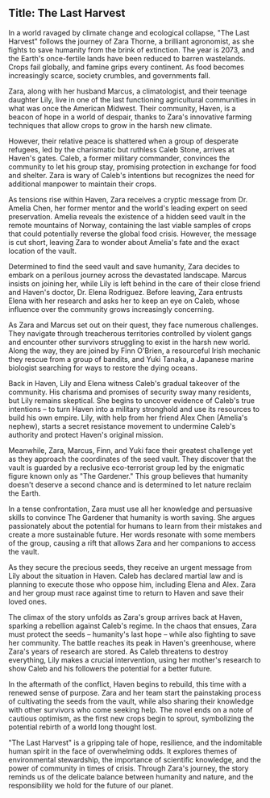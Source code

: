 
## Title: The Last Harvest

In a world ravaged by climate change and ecological collapse, "The Last Harvest" follows the journey of Zara Thorne, a brilliant agronomist, as she fights to save humanity from the brink of extinction. The year is 2073, and the Earth's once-fertile lands have been reduced to barren wastelands. Crops fail globally, and famine grips every continent. As food becomes increasingly scarce, society crumbles, and governments fall.

Zara, along with her husband Marcus, a climatologist, and their teenage daughter Lily, live in one of the last functioning agricultural communities in what was once the American Midwest. Their community, Haven, is a beacon of hope in a world of despair, thanks to Zara's innovative farming techniques that allow crops to grow in the harsh new climate.

However, their relative peace is shattered when a group of desperate refugees, led by the charismatic but ruthless Caleb Stone, arrives at Haven's gates. Caleb, a former military commander, convinces the community to let his group stay, promising protection in exchange for food and shelter. Zara is wary of Caleb's intentions but recognizes the need for additional manpower to maintain their crops.

As tensions rise within Haven, Zara receives a cryptic message from Dr. Amelia Chen, her former mentor and the world's leading expert on seed preservation. Amelia reveals the existence of a hidden seed vault in the remote mountains of Norway, containing the last viable samples of crops that could potentially reverse the global food crisis. However, the message is cut short, leaving Zara to wonder about Amelia's fate and the exact location of the vault.

Determined to find the seed vault and save humanity, Zara decides to embark on a perilous journey across the devastated landscape. Marcus insists on joining her, while Lily is left behind in the care of their close friend and Haven's doctor, Dr. Elena Rodriguez. Before leaving, Zara entrusts Elena with her research and asks her to keep an eye on Caleb, whose influence over the community grows increasingly concerning.

As Zara and Marcus set out on their quest, they face numerous challenges. They navigate through treacherous territories controlled by violent gangs and encounter other survivors struggling to exist in the harsh new world. Along the way, they are joined by Finn O'Brien, a resourceful Irish mechanic they rescue from a group of bandits, and Yuki Tanaka, a Japanese marine biologist searching for ways to restore the dying oceans.

Back in Haven, Lily and Elena witness Caleb's gradual takeover of the community. His charisma and promises of security sway many residents, but Lily remains skeptical. She begins to uncover evidence of Caleb's true intentions – to turn Haven into a military stronghold and use its resources to build his own empire. Lily, with help from her friend Alex Chen (Amelia's nephew), starts a secret resistance movement to undermine Caleb's authority and protect Haven's original mission.

Meanwhile, Zara, Marcus, Finn, and Yuki face their greatest challenge yet as they approach the coordinates of the seed vault. They discover that the vault is guarded by a reclusive eco-terrorist group led by the enigmatic figure known only as "The Gardener." This group believes that humanity doesn't deserve a second chance and is determined to let nature reclaim the Earth.

In a tense confrontation, Zara must use all her knowledge and persuasive skills to convince The Gardener that humanity is worth saving. She argues passionately about the potential for humans to learn from their mistakes and create a more sustainable future. Her words resonate with some members of the group, causing a rift that allows Zara and her companions to access the vault.

As they secure the precious seeds, they receive an urgent message from Lily about the situation in Haven. Caleb has declared martial law and is planning to execute those who oppose him, including Elena and Alex. Zara and her group must race against time to return to Haven and save their loved ones.

The climax of the story unfolds as Zara's group arrives back at Haven, sparking a rebellion against Caleb's regime. In the chaos that ensues, Zara must protect the seeds – humanity's last hope – while also fighting to save her community. The battle reaches its peak in Haven's greenhouse, where Zara's years of research are stored. As Caleb threatens to destroy everything, Lily makes a crucial intervention, using her mother's research to show Caleb and his followers the potential for a better future.

In the aftermath of the conflict, Haven begins to rebuild, this time with a renewed sense of purpose. Zara and her team start the painstaking process of cultivating the seeds from the vault, while also sharing their knowledge with other survivors who come seeking help. The novel ends on a note of cautious optimism, as the first new crops begin to sprout, symbolizing the potential rebirth of a world long thought lost.

"The Last Harvest" is a gripping tale of hope, resilience, and the indomitable human spirit in the face of overwhelming odds. It explores themes of environmental stewardship, the importance of scientific knowledge, and the power of community in times of crisis. Through Zara's journey, the story reminds us of the delicate balance between humanity and nature, and the responsibility we hold for the future of our planet.
